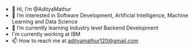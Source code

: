 - 👋 Hi, I’m @AdityaMathur
- 👀 I’m interested in Software Development, Artificial Intelligence, Machine Learning and Data Science
- 🌱 I’m currently learning Industry level Backend Development
- I'm currently working at IBM
- 📫 How to reach me at adityamathur120@gmail.com

<!---
AdityaMathur/AdityaMathur is a ✨ special ✨ repository because its `README.md` (this file) appears on your GitHub profile.
You can click the Preview link to take a look at your changes.
--->
